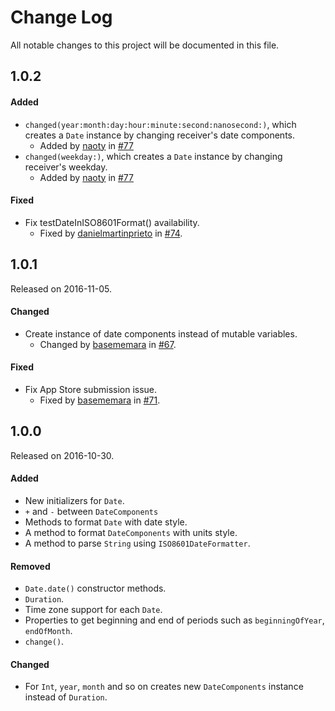 # Change Log
All notable changes to this project will be documented in this file.

## 1.0.2

#### Added
* `changed(year:month:day:hour:minute:second:nanosecond:)`, which creates a `Date` instance by changing receiver's date components.
  * Added by [naoty](https://github.com/naoty) in [#77](https://github.com/naoty/Timepiece/pull/77)
* `changed(weekday:)`, which creates a `Date` instance by changing receiver's weekday.
  * Added by [naoty](https://github.com/naoty) in [#77](https://github.com/naoty/Timepiece/pull/77)

#### Fixed
* Fix testDateInISO8601Format() availability.
  * Fixed by [danielmartinprieto](https://github.com/danielmartinprieto) in [#74](https://github.com/naoty/Timepiece/pull/74).

## 1.0.1
Released on 2016-11-05.

#### Changed
* Create instance of date components instead of mutable variables.
  * Changed by [basememara](https://github.com/basememara) in [#67](https://github.com/naoty/Timepiece/pull/67).

#### Fixed
* Fix App Store submission issue.
  * Fixed by [basememara](https://github.com/basememara) in [#71](https://github.com/naoty/Timepiece/pull/71).

## 1.0.0
Released on 2016-10-30.

#### Added
* New initializers for `Date`.
* `+` and `-` between `DateComponents`
* Methods to format `Date` with date style.
* A method to format `DateComponents` with units style.
* A method to parse `String` using `ISO8601DateFormatter`.

#### Removed
* `Date.date()` constructor methods.
* `Duration`.
* Time zone support for each `Date`.
* Properties to get beginning and end of periods such as `beginningOfYear`, `endOfMonth`.
* `change()`.

#### Changed
* For `Int`, `year`, `month` and so on creates new `DateComponents` instance instead of `Duration`.

